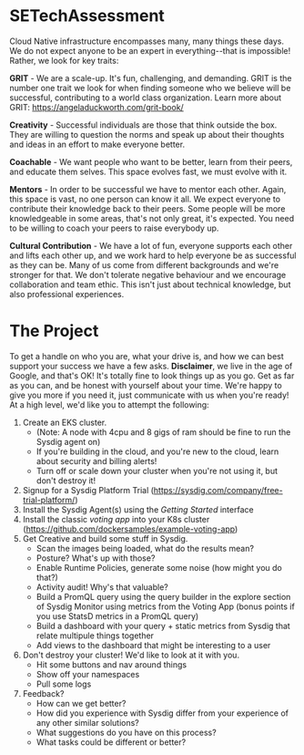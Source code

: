 # SETechAssessment

Cloud Native infrastructure encompasses many, many things these days. We do not expect anyone to be an expert in everything--that is impossible! Rather, we look for key traits:

**GRIT** - We are a scale-up. It's fun, challenging, and demanding. GRIT is the number one trait we look for when finding someone who we believe will be successful, contributing to a world class organization.  Learn more about GRIT: https://angeladuckworth.com/grit-book/

**Creativity** - Successful individuals are those that think outside the box. They are willing to question the norms and speak up about their thoughts and ideas in an effort to make everyone better.

**Coachable** - We want people who want to be better, learn from their peers, and educate them selves. This space evolves fast, we must evolve with it.

**Mentors** - In order to be successful we have to mentor each other. Again, this space is vast, no one person can know it all. We expect everyone to contribute their knowledge back to their peers. Some people will be more knowledgeable in some areas, that's not only great, it's expected. You need to be willing to coach your peers to raise everybody up.

**Cultural Contribution** - We have a lot of fun, everyone supports each other and lifts each other up, and we work hard to help everyone be as successful as they can be. Many of us come from different backgrounds and we're stronger for that. We don't tolerate negative behaviour and we encourage collaboration and team ethic. This isn't just about technical knowledge, but also professional experiences.

# The Project

To get a handle on who you are, what your drive is, and how we can best support your success we have a few asks.  **Disclaimer**, we live in the age of Google, and that's OK! It's totally fine to look things up as you go. Get as far as you can, and be honest with yourself about your time. We're happy to give you more if you need it, just communicate with us when you're ready! At a high level, we'd like you to attempt the following:

1. Create an EKS cluster.
    - (Note: A node with 4cpu and 8 gigs of ram should be fine to run the Sysdig agent on)
    - If you're building in the cloud, and you're new to the cloud, learn about security and billing alerts!
    - Turn off or scale down your cluster when you're not using it, but don't destroy it!
3. Signup for a Sysdig Platform Trial (https://sysdig.com/company/free-trial-platform/)
4. Install the Sysdig Agent(s) using the *Getting Started* interface
5. Install the classic *voting app* into your K8s cluster (https://github.com/dockersamples/example-voting-app)
6. Get Creative and build some stuff in Sysdig.
    - Scan the images being loaded, what do the results mean?
    - Posture? What's up with those?
    - Enable Runtime Policies, generate some noise (how might you do that?)
    - Activity audit! Why's that valuable?
    - Build a PromQL query using the query builder in the explore section of Sysdig Monitor using metrics from the Voting App (bonus points if you use StatsD metrics in a PromQL query)
    - Build a dashboard with your query + static metrics from Sysdig that relate multipule things together
    - Add views to the dashboard that might be interesting to a user
7. Don't destroy your cluster! We'd like to look at it with you.
    - Hit some buttons and nav around things
    - Show off your namespaces
    - Pull some logs
8. Feedback? 
    - How can we get better? 
    - How did you experience with Sysdig differ from your experience of any other similar solutions?
    - What suggestions do you have on this process? 
    - What tasks could be different or better?
